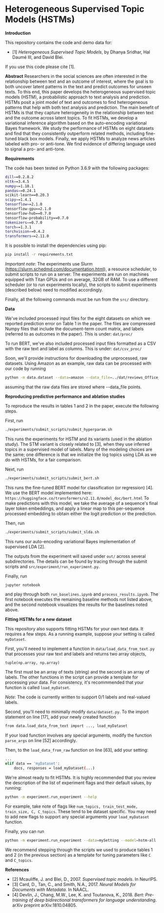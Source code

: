 # Heterogeneous Supervised Topic Models (HSTMs)

**Introduction**

This repository contains the code and demo data for: 
- [1] _Heterogeneous Supervised Topic Models_, by Dhanya Sridhar, Hal Daumé III, and David Blei.

If you use this code please cite [1]. 

**Abstract**
Researchers in the social sciences are often interested in the relationship between text and an outcome of interest, where the goal is to both uncover latent patterns in the text and predict outcomes for unseen texts. To this end, this paper develops the heterogeneous supervised topic models (HSTM), a probabilistic approach to text analysis and prediction. HSTMs posit a joint model of text and outcomes to find heterogeneous patterns that help with both text analysis and prediction. The main benefit of HSTMs is that they capture heterogeneity in the relationship between text and the outcome across latent topics. To fit HSTMs, we develop a variational inference algorithm based on the auto-encoding variational Bayes framework. We study the performance of HSTMs on eight datasets and find that they consistently outperform related methods, including fine-tuned black box models. Finally, we apply HSTMs to analyze news articles labeled with pro- or anti-tone. We find evidence of differing language used to signal a pro- and anti-tone.

**Requirements** 

The code has been tested on Python 3.6.9 with the following packages:
```bash
dill==0.2.8.2
nltk==3.4.5
numpy==1.18.1
pandas==0.24.1
scikit-learn==0.20.3
scipy==1.4.1
tensorflow==2.1.0
tensorflow-gpu==2.1.0
tensorflow-hub==0.7.0
tensorflow-probability==0.7.0
tokenizers==0.7.0
torch==1.3.1
torchvision==0.4.2
transformers==2.11.0
```

It is possible to install the dependencies using pip:
```bash
pip install -r requirements.txt
```

_Important note_: The experiments use Slurm (https://slurm.schedmd.com/documentation.html), a resource scheduler, to submit scripts to run on a server. The experiments are run on machines equipped with Titan GPUs and on average, 32GB of RAM. To use a different scheduler (or to run experiments locally), the scripts to submit experiments (described below) need to modified accordingly.

Finally, all the following commands must be run from the ```src/``` directory.

**Data**

We've included processed input files for the eight datasets on which we reported prediction error on Table 1 in the paper. The files are compressed Numpy files that include the document-term count matrix, and labels (referred to as outcomes in the paper). This is under:
```dat/proc/```

To run BERT, we've also included processed input files formatted as a CSV with the raw text and label as columns. This is under:
```dat/csv_proc/```

Soon, we'll provide instructions for downloading the unprocessed, raw datasets. Using Amazon as an example, raw data can be processed with our code by running
```bash
python -m data.dataset --data=amazon --data_file=../dat/reviews_Office_Products_5.json
``` 
assuming that the raw data files are stored where --data_file points.

**Reproducing predictive performance and ablation studies**

To reproduce the results in tables 1 and 2 in the paper, execute the following steps.

First, run
```bash
./experiments/submit_scripts/submit_hyperparam.sh
```
This runs the experiments for HSTM and its variants (used in the ablation study). The STM variant is closely related to [3], when they use inferred topics
in a supervised model of labels. Many of the modeling choices are the same; one difference is that we initialize the log topics using LDA as we do with HSTMs, for a fair comparison.

Next, run
```bash
./experiments/submit_scripts/submit_bert.sh
```
This runs the fine-tuned BERT model for classification (or regression) [4]. We use the BERT model implemented here:
```https://huggingface.co/transformers/v2.11.0/model_doc/bert.html```
To make predictions with this model, we take the average of a sequence's final layer token embeddings, and apply a linear map to this per-sequence processed embedding to obtain either the logit prediction or the prediction.

Then, run
```bash
./experiments/submit_scripts/submit_slda.sh
```
This runs our auto-encoding variational Bayes implementation of supervised LDA [2].

The outputs from the experiment will saved under ```out/``` across several subdirectories. The details can be found by tracing through the submit scripts and ```src/experiment/run_experiment.py```.

Finally, run
```bash
jupyter notebook
```
and play through both ```run_baselines.ipynb``` and ```process_results.ipynb```. The first notebook executes the remaining baseline methods not listed above, and the second notebook visualizes the results for the baselines noted above.

**Fitting HSTMs for a new dataset**

This repository also supports fitting HSTMs for your own text data. It requires a few steps. 
As a running example, suppose your setting is called ```myDataset```.

First, you'll neeed to implement a function in ```data/load_data_from_text.py``` that processes your raw text and labels and returns two array objects,
```
tuple(np.array, np.array)
```
The first must be an array of texts (string) and the second is an array of labels. The other functions in the script can provide a template for processing your data. For consistency, it's recommmended that your function is called ```load_myDatset```.

_Note_: The code is currently written to support 0/1 labels and real-valued labels.

Second, you'll need to minimally modify ```data/dataset.py```. To the import statement on line [17], add your newly created function
```bash
from data.load_data_from_text import ..., load_myDataset
```
If your load function involves any special arguments, modify the function ```parse_args``` on line [52] accordingly.

Then, to the ```load_data_from_raw``` function on line [63], add your setting:
```bash
...
elif data == 'myDataset':
    docs, responses = load_myDataset(...)
```

We're almost ready to fit HSTMs. It is highly recommended that you review the description of the list of experiment flags and their default values, by running:
```bash
python -m experiment.run_experiment --help
```
For example, take note of flags like ```num_topics, train_test_mode, train_size, C, C_topics```. These tend to be dataset specific. You may need to add new flags to support any special arguments your ```load_myDataset``` function. 

Finally, you can run
```bash
python -m experiment.run_experiment --data=mySetting --model=hstm-all
```

We recommend stepping through the scripts we used to produce tables 1 and 2 (in the previous section) as a template for tuning parameters like ```C``` and ```C_topics```. 


**References**
- [2] Mcauliffe, J. and Blei, D., 2007. _Supervised topic models_. In NeurIPS.
- [3] Card, D., Tan, C., and Smith, N.A., 2017. _Neural Models for Documents with Metadata_. In NAACL.
- [4] Devlin, J., Chang, M.W., Lee, K. and Toutanova, K., 2018. _Bert: Pre-training of deep bidirectional transformers for language understanding_. arXiv preprint arXiv:1810.04805.

